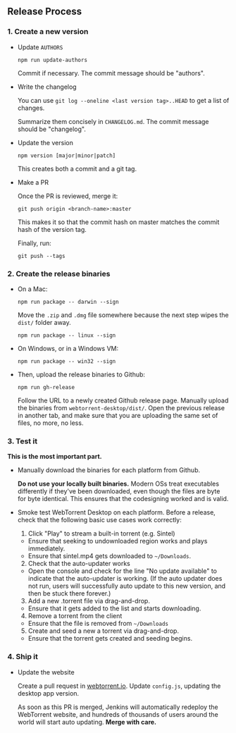 ## Release Process

### 1. Create a new version

- Update `AUTHORS`

  ```
  npm run update-authors
  ```

  Commit if necessary. The commit message should be "authors".

- Write the changelog

  You can use `git log --oneline <last version tag>..HEAD` to get a list of changes.

  Summarize them concisely in `CHANGELOG.md`. The commit  message should be "changelog".

- Update the version

  ```
  npm version [major|minor|patch]
  ```

  This creates both a commit and a git tag.

- Make a PR

  Once the PR is reviewed, merge it:

  ```
  git push origin <branch-name>:master
  ```

  This makes it so that the commit hash on master matches the commit hash of the version tag.

  Finally, run:

  ```
  git push --tags
  ```

### 2. Create the release binaries

- On a Mac:

  ```
  npm run package -- darwin --sign
  ```

  Move the `.zip` and `.dmg` file somewhere because the next step wipes the `dist/` folder away.

  ```
  npm run package -- linux --sign
  ```

- On Windows, or in a Windows VM:

  ```
  npm run package -- win32 --sign
  ```

- Then, upload the release binaries to Github:

  ```
  npm run gh-release
  ```

  Follow the URL to a newly created Github release page. Manually upload the binaries from
  `webtorrent-desktop/dist/`. Open the previous release in another tab, and make sure that you
  are uploading the same set of files, no more, no less.

### 3. Test it

**This is the most important part.**

- Manually download the binaries for each platform from Github.

  **Do not use your locally built binaries.** Modern OSs treat executables differently if they've
  been downloaded, even though the files are byte for byte identical. This ensures that the
  codesigning worked and is valid.

- Smoke test WebTorrent Desktop on each platform. Before a release, check that the following basic use cases work correctly:

  1. Click "Play" to stream a built-in torrent (e.g. Sintel)
    - Ensure that seeking to undownloaded region works and plays immediately.
    - Ensure that sintel.mp4 gets downloaded to `~/Downloads`.

  2. Check that the auto-updater works
    - Open the console and check for the line "No update available" to indicate that the auto-updater is working. (If the auto updater does not run, users will successfully auto update to this new version, and then be stuck there forever.)

  3. Add a new .torrent file via drag-and-drop.
    - Ensure that it gets added to the list and starts downloading.

  4. Remove a torrent from the client
    - Ensure that the file is removed from `~/Downloads`

  5. Create and seed a new a torrent via drag-and-drop.
    - Ensure that the torrent gets created and seeding begins.

### 4. Ship it

- Update the website

  Create a pull request in [webtorrent.io](https://github.com/webtorrent/webtorrent.io). Update
  `config.js`, updating the desktop app version.

  As soon as this PR is merged, Jenkins will automatically redeploy the WebTorrent website, and
  hundreds of thousands of users around the world will start auto updating. **Merge with care.**
